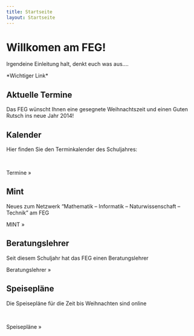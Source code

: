 ```yaml
---
title: Startseite
layout: Startseite
---
```


<!-- Jumbotron -->
<div class="jumbotron">
	<h1>Willkomen am FEG!</h1>
	<p class="lead">
		Irgendeine Einleitung halt, denkt euch was aus....
	</p>
	<p>
		<a class="btn btn-lg btn-success" role="button">*Wichtiger Link*</a>
	</p>
</div>

<!-- News -->
<div class="row">
	<div class="col-lg-4">
		<h2>Aktuelle Termine</h2>
		<p>
			Das FEG wünscht Ihnen eine gesegnete Weihnachtszeit und einen Guten Rutsch ins neue Jahr 2014!
		</p>
	</div>
	<div class="col-lg-4">
		<h2>Kalender</h2>
		<p>
			Hier finden Sie den Terminkalender des Schuljahres:
		</p>
		<br>
		<p>
			<a class="btn btn-primary" role="button">Termine &raquo;</a>
		</p>
	</div>
	<div class="col-lg-4">
		<h2>Mint</h2>
		<p>
			Neues zum Netzwerk “Mathematik – Informatik – Naturwissenschaft – Technik” am FEG
		</p>
		<p>
			<a class="btn btn-primary" role="button">MINT &raquo;</a>
		</p>
	</div>
	<div class="col-lg-4">
		<h2>Beratungslehrer</h2>
		<p>
			Seit diesem Schuljahr hat das FEG einen Beratungslehrer
		</p>
		<p>
			<a class="btn btn-primary" role="button">Beratungslehrer &raquo;</a>
		</p>
	</div>
	<div class="col-lg-4">
		<h2>Speisepläne</h2>
		<p>
			Die Speisepläne für die Zeit bis Weihnachten sind online
		</p>
		<br>
		<p>
			<a class="btn btn-primary" role="button">Speisepläne &raquo;</a>
		</p>
	</div>
</div>
